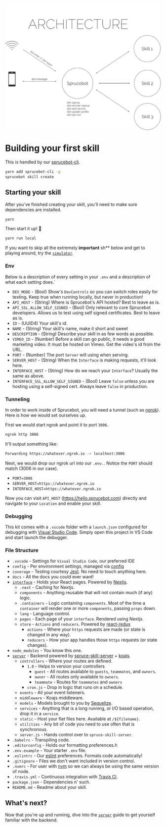 
![Architecture](_images/architecture.gif?raw=true 'Architecture')

# Building your first skill
This is handled by our [sprucebot-cli](https://github.com/sprucelabsai/sprucebot-cli).

```bash
yarn add sprucebot-cli -g
sprucebot skill create
```

## Starting your skill
After you've finished creating your skill, you'll need to make sure dependencies are installed.

```bash
yarn
```
Then start it up! 🏁

```bash
yarn run local
```

If you want to skip all the extremely **important** sh** below and get to playing around, try the [`simulator`](simulator.md).

### Env
Below is a description of every setting in your `.env` and a description of what each setting does.`

* `DEV_MODE` - (Bool) Show's `DevControls` so you can switch roles easily for testing. Keep true when running locally, but never in production!
* `API_HOST` - (String) Where is Sprucebot's API hosted? Best to leave as is.
* `API_SSL_ALLOW_SELF_SIGNED` - (Bool) Only relevant to core Sprucebot developers. Allows us to test using self signed certificates. Best to leave as is.
* `ID` - (UUID4) Your skill's id.
* `NAME` - (String) Your skill's name, make it short and sweet
* `DESCRIPTION` - (String) Describe your skill in as few words as possible.
* `VIMEO_ID` - (Number) Before a skill can go public, it needs a good marketing video. It must be hosted on Vimeo. Get the video's id from the URL.
* `PORT` - (Number) The port `Server` will using when serving.
* `SERVER_HOST` - (String) When the `Interface` is making requests, it'll look here.
* `INTERFACE_HOST` - (String) How do we reach your `Interface`? Usually the same as above.
* `INTERFACE_SSL_ALLOW_SELF_SIGNED` - (Bool) Leave `false` unless you are hosting using a self-signed cert. Always leave `false` in production.

### Tunneling
In order to work inside of Sprucebot, you will need a tunnel (such as [ngrok](ngrok.io)). Here is how we would set ourselves up.

First we would start ngrok and point it to port `3006`.

```bash
ngrok http 3006
```

It'll output something like:
```bash
Forwarding https://whatever.ngrok.io -> localhost:3006
```

Next, we would drop our ngrok url into our `.env.`. Notice the `PORT` should match (3006 in our case).

* `PORT=3006`
* `SERVER_HOST=https://whatever.ngrok.io`
* `INTERFACE_HOST=https://whatever.ngrok.io`


Now you can visit `API_HOST` (https://hello.sprucebot.com) directly and navigate to your `Location` and enable your skill.

### Debugging
This kit comes with a `.vscode` folder with a `launch.json` configured for debugging with [Visual Studio Code](https://code.visualstudio.com). Simply open this project in VS Code and start launch the debugger.

### File Structure
 * `.vscode` - Settings for `Visual Studio Code`, our preferred IDE
 * `config` - Per environment settings, managed via [config](https://github.com/lorenwest/node-config)
 * `coverage` - Testing courtesy [Jest](https://facebook.github.io/jest/). No need to touch anything here.
 * `docs` - All the docs you could ever want!
 * [`interface`](interface.md) - Holds your React pages. Powered by [Nextjs](https://github.com/zeit/next.js/).
    * `.next` - Caching for Nextjs.
    * `components` - Anything reusable that will not contain much (if any) logic.
    * `.containers` - Logic containing `components`. Most of the time a `container` will render one or more `components`, passing `props` down.
    * `lang` - Language control.
    * `pages` - Each page of your `interface`. Rendered using Nextjs.
    * `store` - `Actions` and `reducers`. Powered by [react-redux](https://github.com/reactjs/react-redux)
        * `actions` - Where your `https` requests are made (or state is changed in any way).
        * `reducers` - How your app handles those `https` requests (or state changes).
 * `node_modules` - You know this one.
 * [`server`](server.md) - Backend powered by [spruce-skill-server](https://github.com/sprucelabsai/spruce-skill-server) + [koajs](http://koajs.com).
    * `controllers` - Where your routes are defined.
        * `1.0` - Helps to version your controllers
            * `guest` - All routes available to `guests`, `teammates`, and `owners`.
            * `owner` - All routes only available to `owners`.
            * `teammate` - Routes for `teammates` and `owners`
        * `cron.js` - Drop in logic that runs on a schedule.
    * `events` - All your event listeners.
    * `middleware` - Koajs middleware.
    * `models` - Models brought to you by [Sequelize](http://docs.sequelizejs.com).
    * `services` - Anything that is a long running, or I/O based operation, drop it in a `service`.
    * `static` - Host your flat files here. Available at `/${filename}`.
    * `utilities` - Any bit of code you need to use often that is synchronous.
    * `server.js` - Hands control over to `spruce-skill-server`.
* `.babelrc` - Transpiling code.
* `.editorconfig` - Holds our formatting preferences.h
* `.env.example` - Your starter `.env` file.
* `.eslintrc` - Our [eslint](https://eslint.org) preferences. Formats code automatically!
* `.gitignore` - Files we don't want included in version control.
* `.nvmrc` - For user with [nvm](https://github.com/creationix/nvm) so we can always be using the same version of node.
* `.travis.yml` - Continuous integration with [Travis CI](https://travis-ci.org).
* `package.json` - Dependencies n' such.
* `README.md` - Readme about your skill.

## What's next?
Now that you're up and running, dive into the [`server`](server.md) guide to get yourself familiar with the backend.
